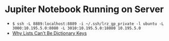 # Jupiter Notebook Running on Server

* `$ ssh -L 8889:localhost:8889 -i ~/.ssh/lrz_gp_private -l ubuntu -L 3000:10.195.5.0:8080 -L 3010:10.195.5.0:18080 10.195.5.0 `
* [Why Lists Can't Be Dictionary Keys](https://wiki.python.org/moin/DictionaryKeys)


